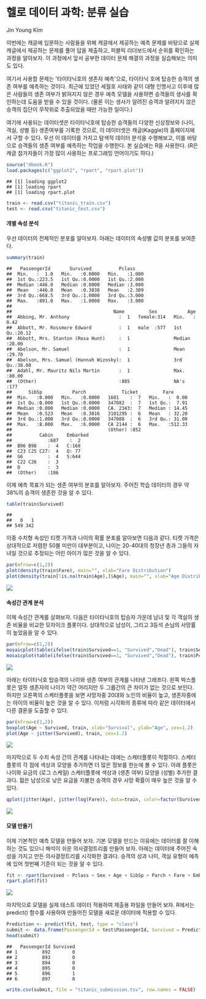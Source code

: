 # 헬로 데이터 과학: 분류 실습
Jin Young Kim  

이번에는 캐글에 입문하는 사람들을 위해 캐글에서 제공하는 예측 문제를 바탕으로 실제 캐글에서 제공하는 문제를 풀어 답을 제출하고, 퍼블릭 리더보드에서 순위를 확인하는 과정을 알아보자. 이 과정에서 앞서 공부한 데이터 문제 해결의 과정을 실습해보는 의미도 있다.

여기서 사용할 문제는 '타이타닉호의 생존자 예측'으로, 타이타닉 호에 탑승한 승객의 생존 여부를 예측하는 것이다. 최근에 있었던 세월호 사태와 같이 대형 인명사고 이후에 많은 사람들의 생존 여부가 밝혀지지 않은 경우 예측 모델을 사용하면 승객들의 생사를 확인하는데 도움을 받을 수 있을 것이다. (물론 이는 생사가 알려진 승객과 알려지지 않은 승객의 집단이 무작위로 추출되었을 때만 가능한 일이다.)

여기에 사용되는 데이터셋은 타이타닉호에 탑승한 승객들의 다양한 신상정보와 (나이, 객실, 성별 등) 생존여부를 기록한 것으로, 이 데이터셋은 캐글(Kaggle)의 홈페이지에서 구할 수 있다. 우선 이 데이터를 가지고 탐색적 데이터 분석을 수행해보고, 이를 바탕으로 승객들의 생존 여부를 예측하는 작업을 수행한다. 본 실습에는 R을 사용한다. (R은 캐글 참가자들이 가장 많이 사용하는 프로그래밍 언어이기도 하다.)



```r
source("dbook.R")
load.packages(c("ggplot2", "rpart", "rpart.plot"))
```

```
## [1] loading ggplot2
## [1] loading rpart
## [1] loading rpart.plot
```

```r
train <- read.csv("titanic_train.csv")
test <- read.csv("titanic_test.csv")
```


#### 개별 속성 분석

우선 데이터의 전체적인 분포를 알아보자. 아래는 데이터의 속성별 값의 분포를 보여준다.


```r
summary(train)
```

```
##   PassengerId       Survived          Pclass     
##  Min.   :  1.0   Min.   :0.0000   Min.   :1.000  
##  1st Qu.:223.5   1st Qu.:0.0000   1st Qu.:2.000  
##  Median :446.0   Median :0.0000   Median :3.000  
##  Mean   :446.0   Mean   :0.3838   Mean   :2.309  
##  3rd Qu.:668.5   3rd Qu.:1.0000   3rd Qu.:3.000  
##  Max.   :891.0   Max.   :1.0000   Max.   :3.000  
##                                                  
##                                     Name         Sex           Age       
##  Abbing, Mr. Anthony                  :  1   female:314   Min.   : 0.42  
##  Abbott, Mr. Rossmore Edward          :  1   male  :577   1st Qu.:20.12  
##  Abbott, Mrs. Stanton (Rosa Hunt)     :  1                Median :28.00  
##  Abelson, Mr. Samuel                  :  1                Mean   :29.70  
##  Abelson, Mrs. Samuel (Hannah Wizosky):  1                3rd Qu.:38.00  
##  Adahl, Mr. Mauritz Nils Martin       :  1                Max.   :80.00  
##  (Other)                              :885                NA's   :177    
##      SibSp           Parch             Ticket         Fare       
##  Min.   :0.000   Min.   :0.0000   1601    :  7   Min.   :  0.00  
##  1st Qu.:0.000   1st Qu.:0.0000   347082  :  7   1st Qu.:  7.91  
##  Median :0.000   Median :0.0000   CA. 2343:  7   Median : 14.45  
##  Mean   :0.523   Mean   :0.3816   3101295 :  6   Mean   : 32.20  
##  3rd Qu.:1.000   3rd Qu.:0.0000   347088  :  6   3rd Qu.: 31.00  
##  Max.   :8.000   Max.   :6.0000   CA 2144 :  6   Max.   :512.33  
##                                   (Other) :852                   
##          Cabin     Embarked
##             :687    :  2   
##  B96 B98    :  4   C:168   
##  C23 C25 C27:  4   Q: 77   
##  G6         :  4   S:644   
##  C22 C26    :  3           
##  D          :  3           
##  (Other)    :186
```

이제 예측 목표가 되는 생존 여부의 분포를 알아보자. 주어진 학습 데이터의 경우 약 38%의 승객이 생존한 것을 알 수 있다.


```r
table(train$Survived)
```

```
## 
##   0   1 
## 549 342
```


이중 수치형 속성인 티켓 가격과 나이의 확률 분포를 알아보면 다음과 같다. 티켓 가격은 상대적으로 저렴한 50불 미만이 대부분이고, 나이는 20-40대의 청장년 층과 그들의 자녀일 것으로 추정되는 어린 아이가 많은 것을 알 수 있다.


```r
par(mfrow=c(1,2))
plot(density(train$Fare), main="", xlab="Fare Distribution")
plot(density(train[!is.na(train$Age),]$Age), main="", xlab="Age Distribution")
```

![](titanic_files/figure-html/unnamed-chunk-4-1.png)

#### 속성간 관계 분석

이제 속성간 관계를 살펴보자. 다음은 타이타닉호의 탑승자 가운데 남녀 및 각 객실의 생존 비율을 비교한 모자이크 플롯이다. 상대적으로 남성이, 그리고 3등석 손님의 사망률이 높았음을 알 수 있다.


```r
par(mfrow=c(1,2))
mosaicplot(table(ifelse(train$Survived==1, "Survived","Dead"), train$Sex), main="", cex=1.2)
mosaicplot(table(ifelse(train$Survived==1, "Survived","Dead"), train$Pclass), main="", cex=1.2)
```

![](titanic_files/figure-html/unnamed-chunk-5-1.png)

아래는 타이타닉호 탑승객의 나이와 생존 여부의 관계를 나타낸 그래프다. 왼쪽 박스플롯은 얼핏 생존자의 나이가 약간 어리지만 두 그룹간의 큰 차이가 없는 것으로 보인다. 하지만 오른쪽의 스케터플롯을 보면 사망자중 20대와 노인의 비율이 높고, 생존자중에는 아이의 비율이 높은 것을 알 수 있다. 이처럼 시각화의 종류에 따라 같은 데이터에서 다른 결론을 도출할 수 있다.


```r
par(mfrow=c(1,2))
boxplot(Age ~ Survived, train, xlab="Survival", ylab="Age", cex=1.2)
plot(Age ~ jitter(Survived), train, cex=1.2)
```

![](titanic_files/figure-html/unnamed-chunk-6-1.png)

마지막으로 두 수치 속성 간의 관계를 나타내는 데에는 스케터플롯이 적절하다. 스케터플롯의 각 점에 색상과 모양을 추가하면 더 많은 정보를 한눈에 볼 수 있다. 아래 플롯은 나이와 요금의 (로그 스케일) 스케터플롯에 색상과 (생존 여부) 모양을 (성별) 추가한 결과다. 젊은 남성으로 낮은 요금을 지불한 승객의 경우 사망 확률이 매우 높은 것을 알 수 있다.


```r
qplot(jitter(Age), jitter(log(Fare)), data=train, color=factor(Survived), shape=factor(Sex))
```

![](titanic_files/figure-html/unnamed-chunk-7-1.png)

#### 모델 만들기

이제 기본적인 예측 모델을 만들어 보자. 기본 모델을 만드는 이유에는 데이터를 잘 이해하는 것도 있으니 해석이 쉬운 의사결정트리를 만들어 보자. 아래는 데이터에 주어진 속성을 가지고 만든 의사결정트리를 시각화한 결과다. 승객의 성과 나이, 객실 유형이 예측에 있어 첫번째 기준이 되는 것을 알 수 있다.


```r
fit <- rpart(Survived ~ Pclass + Sex + Age + SibSp + Parch + Fare + Embarked, data=train, method="class")
rpart.plot(fit)
```

![](titanic_files/figure-html/unnamed-chunk-8-1.png)

마지막으로 모델을 실제 테스트 데이터 적용하여 제출용 파일을 만들어 보자. R에서는 predict() 함수를 사용하여 만들어진 모델을 새로운 데이터에 적용할 수 있다.


```r
Prediction <- predict(fit, test, type = "class")
submit <- data.frame(PassengerId = test$PassengerId, Survived = Prediction)
head(submit)
```

```
##   PassengerId Survived
## 1         892        0
## 2         893        0
## 3         894        0
## 4         895        0
## 5         896        1
## 6         897        0
```

```r
write.csv(submit, file = "titanic_submission.tsv", row.names = FALSE)
```
